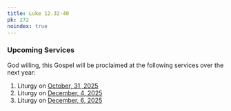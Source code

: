 ```yaml
---
title: Luke 12.32-40
pk: 272
noindex: true
---
```


### Upcoming Services

God willing, this Gospel will be proclaimed at the following services over the next year:


1. Liturgy on [October, 31, 2025](https://orthocal.info/readings/gregorian/2025/10/31/)
1. Liturgy on [December,  4, 2025](https://orthocal.info/readings/gregorian/2025/12/04/)
1. Liturgy on [December,  6, 2025](https://orthocal.info/readings/gregorian/2025/12/06/)
